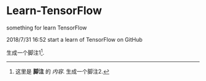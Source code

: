 # Learn-TensorFlow
something for learn TensorFlow

2018/7/31 16:52
start a learn of TensorFlow on GitHub


生成一个脚注1[^footnote].
  [^footnote]: 这里是 **脚注** 的 *内容*.
生成一个脚注2[^foot].
 [^foot]:这里是**脚注2**的*内容*.
